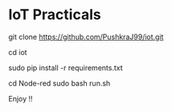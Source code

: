 # IoT Practicals

git clone https://github.com/PushkraJ99/iot.git

cd iot

sudo pip install -r requirements.txt

cd Node-red
sudo bash run.sh

Enjoy !!
